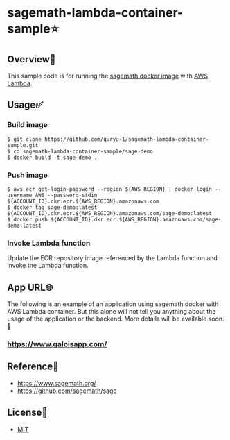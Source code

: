 # sagemath-lambda-container-sample:star:

## Overview:eyes:

This sample code is for running the [sagemath docker image](https://hub.docker.com/r/sagemath/sagemath) with [AWS Lambda](https://aws.amazon.com/lambda/).

## Usage:white_check_mark:

### Build image

```
$ git clone https://github.com/quryu-1/sagemath-lambda-container-sample.git
$ cd sagemath-lambda-container-sample/sage-demo
$ docker build -t sage-demo .
```

### Push image

```
$ aws ecr get-login-password --region ${AWS_REGION} | docker login --username AWS --password-stdin ${ACCOUNT_ID}.dkr.ecr.${AWS_REGION}.amazonaws.com
$ docker tag sage-demo:latest ${ACCOUNT_ID}.dkr.ecr.${AWS_REGION}.amazonaws.com/sage-demo:latest
$ docker push ${ACCOUNT_ID}.dkr.ecr.${AWS_REGION}.amazonaws.com/sage-demo:latest
```

### Invoke Lambda function

Update the ECR repository image referenced by the Lambda function and invoke the Lambda function.

## App URL:globe_with_meridians:

The following is an example of an application using sagemath docker with AWS Lambda container. But this alone will not tell you anything about the usage of the application or the backend. More details will be available soon.:muscle:

### https://www.galoisapp.com/

## Reference:book:

- https://www.sagemath.org/
- https://github.com/sagemath/sage

## License:bell:

- [MIT](https://github.com/quryu-1/sagemath-lambda-container-sample/blob/main/LICENSE)
